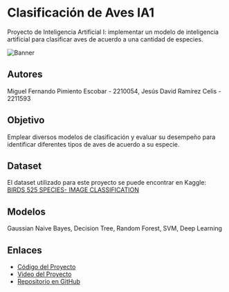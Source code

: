 # Clasificación de Aves IA1
Proyecto de Inteligencia Artificial I: implementar un modelo de inteligencia artificial para clasificar aves de acuerdo a una cantidad de especies.

![Banner](ruta/a/tu/imagen/banner.jpg)

## Autores
Miguel Fernando Pimiento Escobar - 2210054, Jesús David Ramírez Celis - 2211593

## Objetivo
Emplear diversos modelos de clasificación y evaluar su desempeño para identificar diferentes tipos de aves de acuerdo a su especie.

## Dataset
El dataset utilizado para este proyecto se puede encontrar en Kaggle: [BIRDS 525 SPECIES- IMAGE CLASSIFICATION](https://www.kaggle.com/datasets/gpiosenka/100-bird-species)

## Modelos
Gaussian Naive Bayes, Decision Tree, Random Forest, SVM, Deep Learning

## Enlaces
- [Código del Proyecto](Proyecto_final_vf.ipynb)
- [Video del Proyecto](URL_DEL_VIDEO)
- [Repositorio en GitHub](https://github.com/Subbar26/Clasificacion-Aves-IA1)
